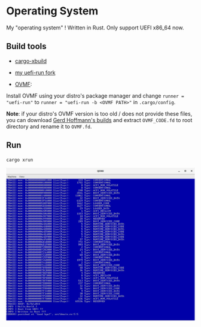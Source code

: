 # Operating System

My "operating system" ! Written in Rust. Only support UEFI x86_64 now.

## Build tools

- [cargo-xbuild](https://github.com/rust-osdev/cargo-xbuild)

- [my uefi-run fork](https://github.com/12101111/uefi-run)

- [OVMF](https://github.com/tianocore/tianocore.github.io/wiki/OVMF):

Install OVMF using your distro's package manager and change `runner = "uefi-run"` to `runner = "uefi-run -b <OVMF PATH>"` in `.cargo/config`.

**Note**: if your distro's OVMF version is too old / does not provide these files,
  you can download [Gerd Hoffmann's builds](https://www.kraxel.org/repos/jenkins/edk2/edk2.git-ovmf-x64-0-20190621.1141.gc54c856218.noarch.rpm) and extract `OVMF_CODE.fd` to root directory and rename it to `OVMF.fd`.

## Run

```shell
cargo xrun
```

![os](./doc/os.jpg)
